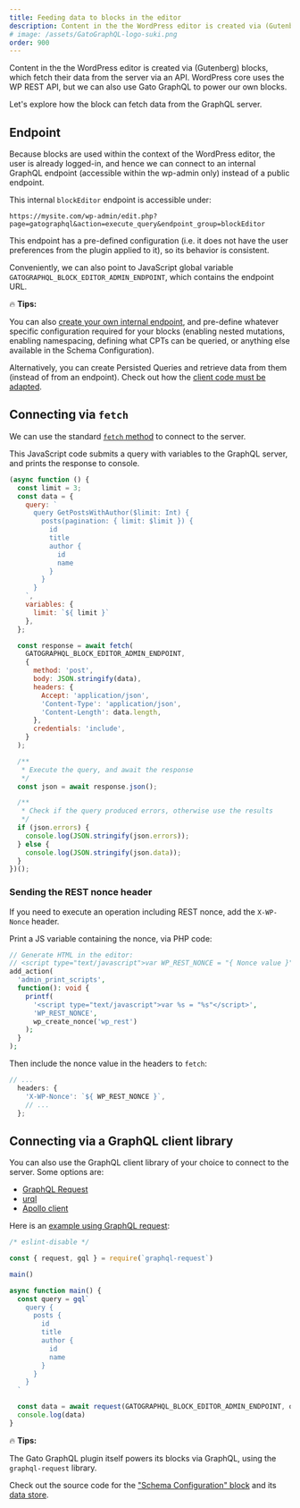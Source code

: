 ```yaml
---
title: Feeding data to blocks in the editor
description: Content in the the WordPress editor is created via (Gutenberg) blocks, which fetch their data from the server via an API. WordPress core uses the WP REST API, but we can also use Gato GraphQL to power our own blocks.
# image: /assets/GatoGraphQL-logo-suki.png
order: 900
---
```


Content in the the WordPress editor is created via (Gutenberg) blocks, which fetch their data from the server via an API. WordPress core uses the WP REST API, but we can also use Gato GraphQL to power our own blocks.

Let's explore how the block can fetch data from the GraphQL server.

## Endpoint

Because blocks are used within the context of the WordPress editor, the user is already logged-in, and hence we can connect to an internal GraphQL endpoint (accessible within the wp-admin only) instead of a public endpoint.

This internal `blockEditor` endpoint is accessible under:

```apacheconf
https://mysite.com/wp-admin/edit.php?page=gatographql&action=execute_query&endpoint_group=blockEditor
```

This endpoint has a pre-defined configuration (i.e. it does not have the user preferences from the plugin applied to it), so its behavior is consistent.

Conveniently, we can also point to JavaScript global variable `GATOGRAPHQL_BLOCK_EDITOR_ADMIN_ENDPOINT`, which contains the endpoint URL.

<div class="doc-highlight" markdown=1>

🔥 **Tips:**

You can also [create your own internal endpoint](https://gatographql.com/guides/config/creating-custom-internal-endpoints-for-blocks/), and pre-define whatever specific configuration required for your blocks (enabling nested mutations, enabling namespacing, defining what CPTs can be queried, or anything else available in the Schema Configuration).

Alternatively, you can create Persisted Queries and retrieve data from them (instead of from an endpoint). Check out how the [client code must be adapted](https://gatographql.com/guides/intro/connecting-to-the-graphql-server-from-a-client/#heading-executing-persisted-queries).

</div>

## Connecting via `fetch`

We can use the standard [`fetch` method](https://developer.mozilla.org/en-US/docs/Web/API/Fetch_API/Using_Fetch) to connect to the server.

This JavaScript code submits a query with variables to the GraphQL server, and prints the response to console.

```js
(async function () {
  const limit = 3;
  const data = {
    query: `
      query GetPostsWithAuthor($limit: Int) {
        posts(pagination: { limit: $limit }) {
          id
          title
          author {
            id
            name
          }
        }
      }
    `,
    variables: {
      limit: `${ limit }`
    },
  };

  const response = await fetch(
    GATOGRAPHQL_BLOCK_EDITOR_ADMIN_ENDPOINT,
    {
      method: 'post',
      body: JSON.stringify(data),
      headers: {
        Accept: 'application/json',
        'Content-Type': 'application/json',
        'Content-Length': data.length,
      },
      credentials: 'include',
    }
  );

  /**
   * Execute the query, and await the response
   */
  const json = await response.json();

  /**
   * Check if the query produced errors, otherwise use the results
   */
  if (json.errors) {
    console.log(JSON.stringify(json.errors));
  } else {
    console.log(JSON.stringify(json.data));
  }
})();
```

### Sending the REST nonce header

If you need to execute an operation including REST nonce, add the `X-WP-Nonce` header.

Print a JS variable containing the nonce, via PHP code:

```php
// Generate HTML in the editor:
// <script type="text/javascript">var WP_REST_NONCE = "{ Nonce value }"</script>
add_action(
  'admin_print_scripts',
  function(): void {
    printf(
      '<script type="text/javascript">var %s = "%s"</script>',
      'WP_REST_NONCE',
      wp_create_nonce('wp_rest')
    );
  }
);
```

Then include the nonce value in the headers to `fetch`:

```js
// ...
  headers: {
    'X-WP-Nonce': `${ WP_REST_NONCE }`,
    // ...
  };
```

## Connecting via a GraphQL client library

You can also use the GraphQL client library of your choice to connect to the server. Some options are:

- [GraphQL Request](https://github.com/jasonkuhrt/graphql-request)
- [urql](https://github.com/urql-graphql/urql)
- [Apollo client](https://github.com/apollographql/apollo-client)

Here is an [example using GraphQL request](https://github.com/jasonkuhrt/graphql-request/blob/6b3396bbd4c3b678f84abe8bcf697a26e563721c/examples/other-package-commonjs.ts):

```js
/* eslint-disable */

const { request, gql } = require(`graphql-request`)

main()

async function main() {
  const query = gql`
    query {
      posts {
        id
        title
        author {
          id
          name
        }
      }
    }
  `

  const data = await request(GATOGRAPHQL_BLOCK_EDITOR_ADMIN_ENDPOINT, query)
  console.log(data)
}
```

<div class="doc-highlight" markdown=1>

🔥 **Tips:**

The Gato GraphQL plugin itself powers its blocks via GraphQL, using the `graphql-request` library.

Check out the source code for the ["Schema Configuration" block](https://github.com/GatoGraphQL/GatoGraphQL/tree/1.0.11/layers/GatoGraphQLForWP/plugins/gatographql/blocks/schema-configuration/) and its [data store](https://github.com/GatoGraphQL/GatoGraphQL/tree/1.0.11/layers/GatoGraphQLForWP/plugins/gatographql/blocks/schema-configuration/src/store).

</div>
